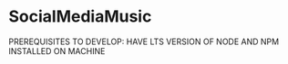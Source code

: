 # SocialMediaMusic

PREREQUISITES TO DEVELOP:
    HAVE LTS VERSION OF NODE AND NPM INSTALLED ON MACHINE